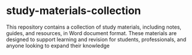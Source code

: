 # study-materials-collection
This repository contains a collection of study materials, including notes, guides, and resources, in Word document format. These materials are designed to support learning and revision for students, professionals, and anyone looking to expand their knowledge
